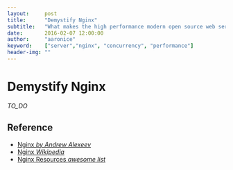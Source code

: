```yaml
---
layout:     post
title:      "Demystify Nginx"
subtitle:   "What makes the high performance modern open source web server"
date:       2016-02-07 12:00:00
author:     "aaronice"
keyword:    ["server","nginx", "concurrency", "performance"]
header-img: ""
---
```


# Demystify Nginx

_TO_DO_


## Reference

- [Nginx _by Andrew Alexeev_](http://aosabook.org/en/nginx.html)
- [Nginx _Wikipedia_](https://en.wikipedia.org/wiki/Nginx)
- [Nginx Resources _awesome list_](https://github.com/fcambus/nginx-resources)
